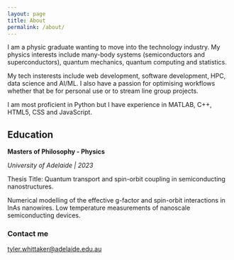 ```yaml
---
layout: page
title: About
permalink: /about/
---
```


I am a physic graduate wanting to move into the technology industry. My physics interests include many-body systems (semiconductors and superconductors), quantum mechanics, quantum computing and statistics.

My tech insterests include web development, software development, HPC, data science and AI/ML.
I also have a passion for optimising workflows whether that be for personal use or to stream line group projects.

I am most proficient in Python but I have experience in MATLAB, C++, HTML5, CSS and JavaScript.

## Education
**Masters of Philosophy - Physics**

*University of Adelaide | 2023*

Thesis Title: Quantum transport and spin-orbit coupling in semiconducting nanostructures.

Numerical modelling of the effective g-factor and spin-orbit interactions in InAs nanowires. 
Low temperature measurements of nanoscale semiconducting devices.

### Contact me
[tyler.whittaker@adelaide.edu.au](mailto:tyler.whittaker@adelaide.edu.au)
